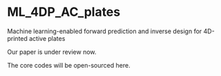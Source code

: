 # ML_4DP_AC_plates
Machine learning-enabled forward prediction and inverse design for 4D-printed active plates

Our paper is under review now.

The core codes will be open-sourced here.

